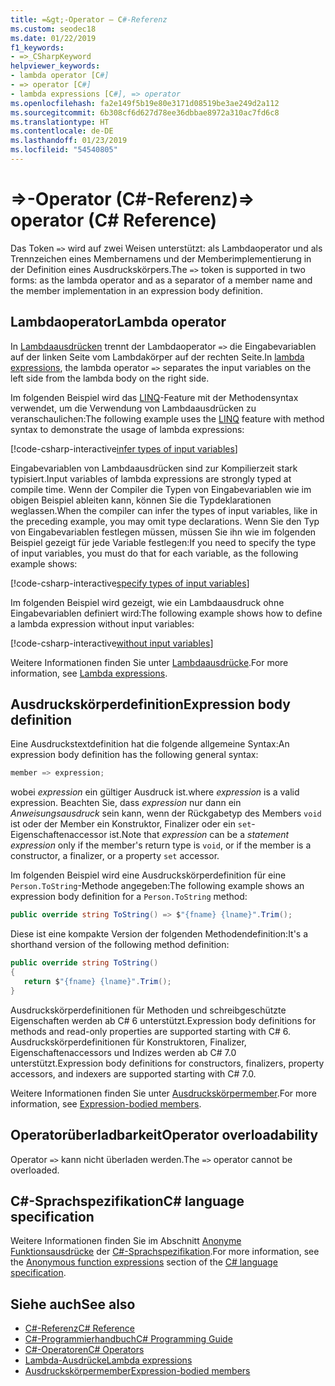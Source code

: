```yaml
---
title: =&gt;-Operator – C#-Referenz
ms.custom: seodec18
ms.date: 01/22/2019
f1_keywords:
- =>_CSharpKeyword
helpviewer_keywords:
- lambda operator [C#]
- => operator [C#]
- lambda expressions [C#], => operator
ms.openlocfilehash: fa2e149f5b19e80e3171d08519be3ae249d2a112
ms.sourcegitcommit: 6b308cf6d627d78ee36dbbae8972a310ac7fd6c8
ms.translationtype: HT
ms.contentlocale: de-DE
ms.lasthandoff: 01/23/2019
ms.locfileid: "54540805"
---
```

# <a name="gt-operator-c-reference"></a><span data-ttu-id="cb206-102">=&gt;-Operator (C#-Referenz)</span><span class="sxs-lookup"><span data-stu-id="cb206-102">=&gt; operator (C# Reference)</span></span>

<span data-ttu-id="cb206-103">Das Token `=>` wird auf zwei Weisen unterstützt: als Lambdaoperator und als Trennzeichen eines Membernamens und der Memberimplementierung in der Definition eines Ausdruckskörpers.</span><span class="sxs-lookup"><span data-stu-id="cb206-103">The `=>` token is supported in two forms: as the lambda operator and as a separator of a member name and the member implementation in an expression body definition.</span></span>

## <a name="lambda-operator"></a><span data-ttu-id="cb206-104">Lambdaoperator</span><span class="sxs-lookup"><span data-stu-id="cb206-104">Lambda operator</span></span>

<span data-ttu-id="cb206-105">In [Lambdaausdrücken](../../programming-guide/statements-expressions-operators/lambda-expressions.md) trennt der Lambdaoperator `=>` die Eingabevariablen auf der linken Seite vom Lambdakörper auf der rechten Seite.</span><span class="sxs-lookup"><span data-stu-id="cb206-105">In [lambda expressions](../../programming-guide/statements-expressions-operators/lambda-expressions.md), the lambda operator `=>` separates the input variables on the left side from the lambda body on the right side.</span></span>

<span data-ttu-id="cb206-106">Im folgenden Beispiel wird das [LINQ](../../programming-guide/concepts/linq/index.md)-Feature mit der Methodensyntax verwendet, um die Verwendung von Lambdaausdrücken zu veranschaulichen:</span><span class="sxs-lookup"><span data-stu-id="cb206-106">The following example uses the [LINQ](../../programming-guide/concepts/linq/index.md) feature with method syntax to demonstrate the usage of lambda expressions:</span></span>

[!code-csharp-interactive[infer types of input variables](~/samples/snippets/csharp/language-reference/operators/LambdaOperatorExamples.cs#InferredTypes)]

<span data-ttu-id="cb206-107">Eingabevariablen von Lambdaausdrücken sind zur Kompilierzeit stark typisiert.</span><span class="sxs-lookup"><span data-stu-id="cb206-107">Input variables of lambda expressions are strongly typed at compile time.</span></span> <span data-ttu-id="cb206-108">Wenn der Compiler die Typen von Eingabevariablen wie im obigen Beispiel ableiten kann, können Sie die Typdeklarationen weglassen.</span><span class="sxs-lookup"><span data-stu-id="cb206-108">When the compiler can infer the types of input variables, like in the preceding example, you may omit type declarations.</span></span> <span data-ttu-id="cb206-109">Wenn Sie den Typ von Eingabevariablen festlegen müssen, müssen Sie ihn wie im folgenden Beispiel gezeigt für jede Variable festlegen:</span><span class="sxs-lookup"><span data-stu-id="cb206-109">If you need to specify the type of input variables, you must do that for each variable, as the following example shows:</span></span>

[!code-csharp-interactive[specify types of input variables](~/samples/snippets/csharp/language-reference/operators/LambdaOperatorExamples.cs#ExplicitTypes)]

<span data-ttu-id="cb206-110">Im folgenden Beispiel wird gezeigt, wie ein Lambdaausdruck ohne Eingabevariablen definiert wird:</span><span class="sxs-lookup"><span data-stu-id="cb206-110">The following example shows how to define a lambda expression without input variables:</span></span>

[!code-csharp-interactive[without input variables](~/samples/snippets/csharp/language-reference/operators/LambdaOperatorExamples.cs#WithoutInput)]

<span data-ttu-id="cb206-111">Weitere Informationen finden Sie unter [Lambdaausdrücke](../../programming-guide/statements-expressions-operators/lambda-expressions.md).</span><span class="sxs-lookup"><span data-stu-id="cb206-111">For more information, see [Lambda expressions](../../programming-guide/statements-expressions-operators/lambda-expressions.md).</span></span>

## <a name="expression-body-definition"></a><span data-ttu-id="cb206-112">Ausdruckskörperdefinition</span><span class="sxs-lookup"><span data-stu-id="cb206-112">Expression body definition</span></span>

<span data-ttu-id="cb206-113">Eine Ausdruckstextdefinition hat die folgende allgemeine Syntax:</span><span class="sxs-lookup"><span data-stu-id="cb206-113">An expression body definition has the following general syntax:</span></span>

```csharp
member => expression;
```

<span data-ttu-id="cb206-114">wobei *expression* ein gültiger Ausdruck ist.</span><span class="sxs-lookup"><span data-stu-id="cb206-114">where *expression* is a valid expression.</span></span> <span data-ttu-id="cb206-115">Beachten Sie, dass *expression* nur dann ein *Anweisungsausdruck* sein kann, wenn der Rückgabetyp des Members `void` ist oder der Member ein Konstruktor, Finalizer oder ein `set`-Eigenschaftenaccessor ist.</span><span class="sxs-lookup"><span data-stu-id="cb206-115">Note that *expression* can be a *statement expression* only if the member's return type is `void`, or if the member is a constructor, a finalizer, or a property `set` accessor.</span></span>

<span data-ttu-id="cb206-116">Im folgenden Beispiel wird eine Ausdruckskörperdefinition für eine `Person.ToString`-Methode angegeben:</span><span class="sxs-lookup"><span data-stu-id="cb206-116">The following example shows an expression body definition for a `Person.ToString` method:</span></span>

```csharp
public override string ToString() => $"{fname} {lname}".Trim();
```

<span data-ttu-id="cb206-117">Diese ist eine kompakte Version der folgenden Methodendefinition:</span><span class="sxs-lookup"><span data-stu-id="cb206-117">It's a shorthand version of the following method definition:</span></span>

```csharp
public override string ToString()
{
   return $"{fname} {lname}".Trim();
}
```

<span data-ttu-id="cb206-118">Ausdruckskörperdefinitionen für Methoden und schreibgeschützte Eigenschaften werden ab C# 6 unterstützt.</span><span class="sxs-lookup"><span data-stu-id="cb206-118">Expression body definitions for methods and read-only properties are supported starting with C# 6.</span></span> <span data-ttu-id="cb206-119">Ausdruckskörperdefinitionen für Konstruktoren, Finalizer, Eigenschaftenaccessors und Indizes werden ab C# 7.0 unterstützt.</span><span class="sxs-lookup"><span data-stu-id="cb206-119">Expression body definitions for constructors, finalizers, property accessors, and indexers are supported starting with C# 7.0.</span></span>

<span data-ttu-id="cb206-120">Weitere Informationen finden Sie unter [Ausdruckskörpermember](../../programming-guide/statements-expressions-operators/expression-bodied-members.md).</span><span class="sxs-lookup"><span data-stu-id="cb206-120">For more information, see [Expression-bodied members](../../programming-guide/statements-expressions-operators/expression-bodied-members.md).</span></span>

## <a name="operator-overloadability"></a><span data-ttu-id="cb206-121">Operatorüberladbarkeit</span><span class="sxs-lookup"><span data-stu-id="cb206-121">Operator overloadability</span></span>

<span data-ttu-id="cb206-122">Operator `=>` kann nicht überladen werden.</span><span class="sxs-lookup"><span data-stu-id="cb206-122">The `=>` operator cannot be overloaded.</span></span>

## <a name="c-language-specification"></a><span data-ttu-id="cb206-123">C#-Sprachspezifikation</span><span class="sxs-lookup"><span data-stu-id="cb206-123">C# language specification</span></span>

<span data-ttu-id="cb206-124">Weitere Informationen finden Sie im Abschnitt [Anonyme Funktionsausdrücke](~/_csharplang/spec/expressions.md#anonymous-function-expressions) der [C#-Sprachspezifikation](../language-specification/index.md).</span><span class="sxs-lookup"><span data-stu-id="cb206-124">For more information, see the [Anonymous function expressions](~/_csharplang/spec/expressions.md#anonymous-function-expressions) section of the [C# language specification](../language-specification/index.md).</span></span>

## <a name="see-also"></a><span data-ttu-id="cb206-125">Siehe auch</span><span class="sxs-lookup"><span data-stu-id="cb206-125">See also</span></span>

- [<span data-ttu-id="cb206-126">C#-Referenz</span><span class="sxs-lookup"><span data-stu-id="cb206-126">C# Reference</span></span>](../index.md)
- [<span data-ttu-id="cb206-127">C#-Programmierhandbuch</span><span class="sxs-lookup"><span data-stu-id="cb206-127">C# Programming Guide</span></span>](../../programming-guide/index.md)
- [<span data-ttu-id="cb206-128">C#-Operatoren</span><span class="sxs-lookup"><span data-stu-id="cb206-128">C# Operators</span></span>](index.md)
- [<span data-ttu-id="cb206-129">Lambda-Ausdrücke</span><span class="sxs-lookup"><span data-stu-id="cb206-129">Lambda expressions</span></span>](../../programming-guide/statements-expressions-operators/lambda-expressions.md)
- [<span data-ttu-id="cb206-130">Ausdruckskörpermember</span><span class="sxs-lookup"><span data-stu-id="cb206-130">Expression-bodied members</span></span>](../../programming-guide/statements-expressions-operators/expression-bodied-members.md)